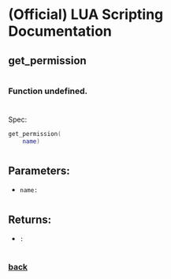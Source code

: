 
# (Official) LUA Scripting Documentation

## get_permission
#
### Function undefined.
#
Spec:
```lua
get_permission(
	name)
```
#
## Parameters:
- `name:` 
#  

## Returns:
- `:` 
#
### [back](../other)
